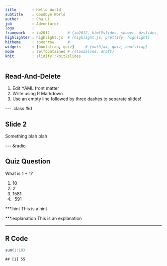 ```yaml
---
title       : Hello World
subtitle    : Goodbye World
author      : Cha Li
job         : Adventurer
logo        :
framework   : io2012        # {io2012, html5slides, shower, dzslides, ...}
highlighter : highlight.js  # {highlight.js, prettify, highlight}
hitheme     : tomorrow      # 
widgets     : [bootstrap, quiz]     # {mathjax, quiz, bootstrap}
mode        : selfcontained # {standalone, draft}
knit        : slidify::knit2slides
---
```


## Read-And-Delete

1. Edit YAML front matter
2. Write using R Markdown
3. Use an empty line followed by three dashes to separate slides!

--- .class #id 

## Slide 2
Something blah blah

--- &radio
## Quiz Question 

What is 1 + 1?

1. 10
2. _2_
3. 1581
4. -591

***.hint 
This is a hint

***.explanation
This is an explanation

---

## R Code

```r
sum(1:10)
```

```
## [1] 55
```


